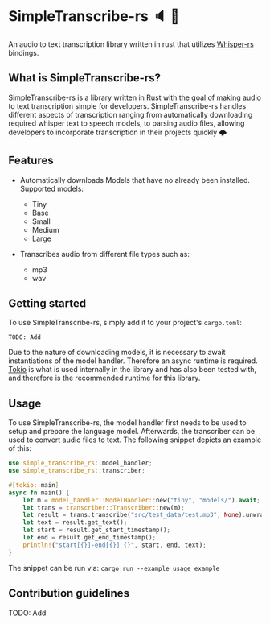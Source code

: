 # SimpleTranscribe-rs 🔈 📖
An audio to text transcription library written in rust that utilizes [Whisper-rs](https://github.com/tazz4843/whisper-rs) bindings.

## What is SimpleTranscribe-rs?
SimpleTranscribe-rs is a library written in Rust with the goal of making audio to text transcription simple for developers. SimpleTranscribe-rs handles different aspects of transcription ranging from automatically downloading required whisper text to speech models, to parsing audio files, allowing developers to incorporate transcription in their projects quickly 🌩️

## Features
- Automatically downloads Models that have no already been installed. Supported models:
    - Tiny
    - Base
    - Small
    - Medium
    - Large

- Transcribes audio from different file types such as:
  - mp3
  - wav 


## Getting started
To use SimpleTranscribe-rs, simply add it to your project's `cargo.toml`:
```
TODO: Add
```

Due to the nature of downloading models, it is necessary to await instantiations of the model handler. Therefore an async runtime is required.
[Tokio](https://github.com/tokio-rs/tokio) is what is used internally in the library and has also been tested with, and therefore is the recommended runtime for this library.

## Usage
To use SimpleTranscribe-rs, the model handler first needs to be used to setup and prepare the language model. Afterwards, the transcriber can be used to 
convert audio files to text. The following snippet depicts an example of this:

```rust
use simple_transcribe_rs::model_handler;
use simple_transcribe_rs::transcriber;

#[tokio::main]
async fn main() {
    let m = model_handler::ModelHandler::new("tiny", "models/").await;
    let trans = transcriber::Transcriber::new(m);
    let result = trans.transcribe("src/test_data/test.mp3", None).unwrap();
    let text = result.get_text();
    let start = result.get_start_timestamp();
    let end = result.get_end_timestamp();
    println!("start[{}]-end[{}] {}", start, end, text);
}
```

The snippet can be run via:
```cargo run --example usage_example```

## Contribution guidelines
TODO: Add
